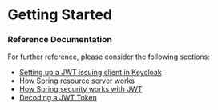 # Getting Started

### Reference Documentation
For further reference, please consider the following sections:

* [Setting up a JWT issuing client in Keycloak](https://developers.redhat.com/blog/2020/01/29/api-login-and-jwt-token-generation-using-keycloak)
* [How Spring resource server works](https://docs.spring.io/spring-security/reference/servlet/oauth2/resource-server/index.html)
* [How Spring security works with JWT](https://docs.spring.io/spring-security/reference/servlet/oauth2/resource-server/jwt.html)
* [Decoding a JWT Token](https://jwt.io/)

